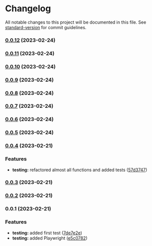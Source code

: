 # Changelog

All notable changes to this project will be documented in this file. See [standard-version](https://github.com/conventional-changelog/standard-version) for commit guidelines.

### [0.0.12](https://github.com/codingnomad-com/ts-utilities/compare/v0.0.11...v0.0.12) (2023-02-24)

### [0.0.11](https://github.com/codingnomad-com/ts-utilities/compare/v0.0.10...v0.0.11) (2023-02-24)

### [0.0.10](https://github.com/codingnomad-com/ts-utilities/compare/v0.0.9...v0.0.10) (2023-02-24)

### [0.0.9](https://github.com/codingnomad-com/ts-utilities/compare/v0.0.8...v0.0.9) (2023-02-24)

### [0.0.8](https://github.com/codingnomad-com/ts-utilities/compare/v0.0.7...v0.0.8) (2023-02-24)

### [0.0.7](https://github.com/codingnomad-com/ts-utilities/compare/v0.0.6...v0.0.7) (2023-02-24)

### [0.0.6](https://github.com/codingnomad-com/ts-utilities/compare/v0.0.5...v0.0.6) (2023-02-24)

### [0.0.5](https://github.com/codingnomad-com/ts-utilities/compare/v0.0.4...v0.0.5) (2023-02-24)

### [0.0.4](https://github.com/codingnomad-com/ts-utilities/compare/v0.0.3...v0.0.4) (2023-02-21)


### Features

* **testing:** refactored almost all functions and added tests ([57d3747](https://github.com/codingnomad-com/ts-utilities/commit/57d374704fd701d07447bcb5988fcab1535fbc34))

### [0.0.3](https://github.com/codingnomad-com/ts-utilities/compare/v0.0.2...v0.0.3) (2023-02-21)

### [0.0.2](https://github.com/codingnomad-com/ts-utilities/compare/v0.0.1...v0.0.2) (2023-02-21)

### 0.0.1 (2023-02-21)


### Features

* **testing:** added first test ([7de7e2e](https://github.com/codingnomad-com/ts-utilities/commit/7de7e2e14346a104f24cab3fc0585f666d77c486))
* **testing:** added Playwright ([e5c0782](https://github.com/codingnomad-com/ts-utilities/commit/e5c07824381066f8f60c1386cb41d44f07e2b352))

